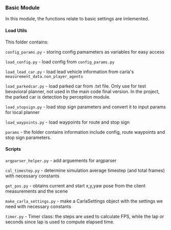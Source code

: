 

### Basic Module

In this module, the functions relate to  basic settings are imlemented.

#### Load Utils
This folder contains:

`config_params.py` - storing config pamameters as variables for easy access

`load_config.py` - load config from `config_params.py`

`load_lead_car.py` - load lead vehicle information from carla's `measurement_data.non_player_agents`

`load_parkedcar.py` - load parked car from .txt file. Only use for test bevavioral planner, not used in the main code final version. In the project, the parked car is detection by perception module.

`load_stopsign.py` - load stop sign parameters and convert it to input params for local planner

`load_waypoints.py` - load waypoints for route and stop sign

`params` - the folder contains information include config, route waypoints and stop sign parameters.


#### Scripts

`argparser_helper.py` - add arguements for argparser

`cal_timestep.py` - determine simulation average timestep (and total frames) with necessary constants

`get_pos.py` - obtains current and start x,y,yaw pose from the client measurements and the scene

`make_carla_settings.py` - make a CarlaSettings object with the settings we need with necessary constants

`timer.py` - Timer class: the steps are used to calculate FPS, while the lap or seconds since lap is used to compute elapsed time.